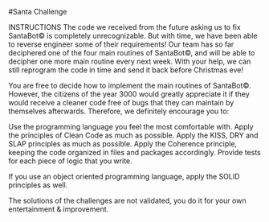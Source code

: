 #Santa Challenge

INSTRUCTIONS
The code we received from the future asking us to fix SantaBot© is completely unrecognizable. But with time, we have been able to reverse engineer some of their requirements! Our team has so far deciphered one of the four main routines of SantaBot©, and will be able to decipher one more main routine every next week. With your help, we can still reprogram the code in time and send it back before Christmas eve!

You are free to decide how to implement the main routines of SantaBot©. However, the citizens of the year 3000 would greatly appreciate it if they would receive a cleaner code free of bugs that they can maintain by themselves afterwards. Therefore, we definitely encourage you to:

Use the programming language you feel the most comfortable with.
Apply the principles of Clean Code as much as possible.
Apply the KISS, DRY and SLAP principles as much as possible.
Apply the Coherence principle, keeping the code organized in files and packages accordingly.
Provide tests for each piece of logic that you write.
 
If you use an object oriented programming language, apply the SOLID principles as well.

 
The solutions of the challenges are not validated, you do it for your own entertainment & improvement.